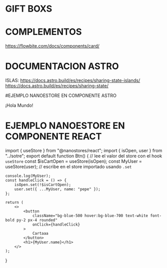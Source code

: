 # GIFT BOXS

# COMPLEMENTOS

https://flowbite.com/docs/components/card/

# DOCUMENTACION ASTRO

ISLAS:
https://docs.astro.build/es/recipes/sharing-state-islands/
https://docs.astro.build/es/recipes/sharing-state/

#EJEMPLO NANOESTORE EN COMPONENTE ASTRO

<div id="dialog" style="display: hidden">¡Hola Mundo!</div>

<script>
  import { isOpen } from "../sotre";

  // Escucha los cambios en el store y muestra/oculta el diálogo en consecuencia
  isOpen.subscribe(open => {
    if (open) {
      document.getElementById('dialog').style.display = 'block';
    } else {
      document.getElementById('dialog').style.display = 'none';
    }
  })
</script>

# EJEMPLO NANOESTORE EN COMPONENTE REACT

import { useStore } from "@nanostores/react";
import { isOpen, user } from "../sotre";
export default function Btn() {
// lee el valor del store con el hook `useStore`
const $isCartOpen = useStore(isOpen);
const MyUser = useStore(user);
// escribe en el store importado usando `.set`

    console.log(MyUser);
    const handleClick = () => {
    	isOpen.set(!$isCartOpen);
    	user.set({ ...MyUser, name: "pepe" });
    };

    return (
    	<>
    		<button
    			className="bg-blue-500 hover:bg-blue-700 text-white font-bold py-2 px-4 rounded"
    			onClick={handleClick}
    		>
    			Cartaaa
    		</button>
    		<h1>{MyUser.name}</h1>
    	</>
    );

}
